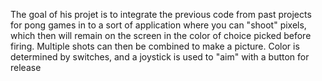 The goal of his projet is to integrate the previous code from past projects for pong games in to a sort of application where you can "shoot" pixels, which then will remain on the screen in the color of choice picked before firing. Multiple shots can then be combined to make a picture. Color is determined by switches, and a joystick is used to "aim" with a button for release
